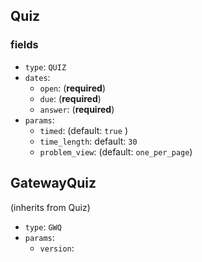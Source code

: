 ## Quiz

### fields

- `type`: `QUIZ`
- `dates`: 
  - `open`:  (**required**) 
  - `due`: (**required**)
  - `answer`:  (**required**)
- `params`:
  - `timed`:  (default: `true` )
  - `time_length`: default: `30`
  - `problem_view`: (default: `one_per_page`)

## GatewayQuiz

(inherits from Quiz)

- `type`: `GWQ`
- `params`:
  - `version`: 